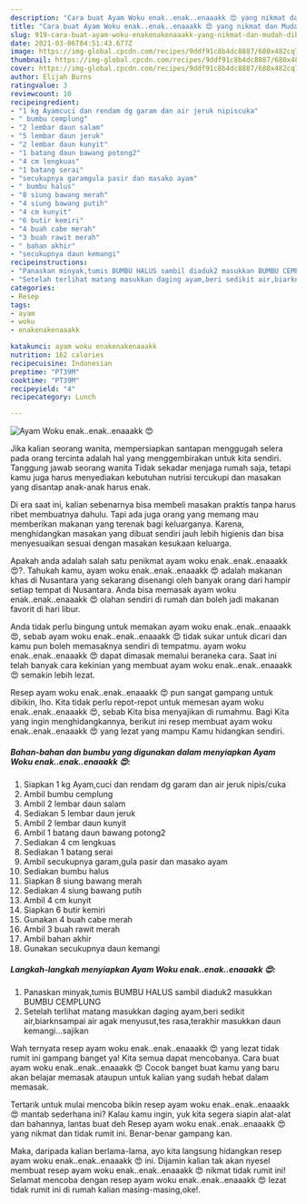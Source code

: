 ```yaml
---
description: "Cara buat Ayam Woku enak..enak..enaaakk 😍 yang nikmat dan Mudah Dibuat"
title: "Cara buat Ayam Woku enak..enak..enaaakk 😍 yang nikmat dan Mudah Dibuat"
slug: 919-cara-buat-ayam-woku-enakenakenaaakk-yang-nikmat-dan-mudah-dibuat
date: 2021-03-06T04:51:43.677Z
image: https://img-global.cpcdn.com/recipes/9ddf91c8b4dc8887/680x482cq70/ayam-woku-enakenakenaaakk-😍-foto-resep-utama.jpg
thumbnail: https://img-global.cpcdn.com/recipes/9ddf91c8b4dc8887/680x482cq70/ayam-woku-enakenakenaaakk-😍-foto-resep-utama.jpg
cover: https://img-global.cpcdn.com/recipes/9ddf91c8b4dc8887/680x482cq70/ayam-woku-enakenakenaaakk-😍-foto-resep-utama.jpg
author: Elijah Burns
ratingvalue: 3
reviewcount: 10
recipeingredient:
- "1 kg Ayamcuci dan rendam dg garam dan air jeruk nipiscuka"
- " bumbu cemplung"
- "2 lembar daun salam"
- "5 lembar daun jeruk"
- "2 lembar daun kunyit"
- "1 batang daun bawang potong2"
- "4 cm lengkuas"
- "1 batang serai"
- "secukupnya garamgula pasir dan masako ayam"
- " bumbu halus"
- "8 siung bawang merah"
- "4 siung bawang putih"
- "4 cm kunyit"
- "6 butir kemiri"
- "4 buah cabe merah"
- "3 buah rawit merah"
- " bahan akhir"
- "secukupnya daun kemangi"
recipeinstructions:
- "Panaskan minyak,tumis BUMBU HALUS sambil diaduk2 masukkan BUMBU CEMPLUNG"
- "Setelah terlihat matang masukkan daging ayam,beri sedikit air,biarknsampai air agak menyusut,tes rasa,terakhir masukkan daun kemangi...sajikan"
categories:
- Resep
tags:
- ayam
- woku
- enakenakenaaakk

katakunci: ayam woku enakenakenaaakk 
nutrition: 162 calories
recipecuisine: Indonesian
preptime: "PT39M"
cooktime: "PT39M"
recipeyield: "4"
recipecategory: Lunch

---
```



![Ayam Woku enak..enak..enaaakk 😍](https://img-global.cpcdn.com/recipes/9ddf91c8b4dc8887/680x482cq70/ayam-woku-enakenakenaaakk-😍-foto-resep-utama.jpg)

Jika kalian seorang wanita, mempersiapkan santapan menggugah selera pada orang tercinta adalah hal yang menggembirakan untuk kita sendiri. Tanggung jawab seorang  wanita Tidak sekadar menjaga rumah saja, tetapi kamu juga harus menyediakan kebutuhan nutrisi tercukupi dan masakan yang disantap anak-anak harus enak.

Di era  saat ini, kalian sebenarnya bisa membeli masakan praktis tanpa harus ribet membuatnya dahulu. Tapi ada juga orang yang memang mau memberikan makanan yang terenak bagi keluarganya. Karena, menghidangkan masakan yang dibuat sendiri jauh lebih higienis dan bisa menyesuaikan sesuai dengan masakan kesukaan keluarga. 



Apakah anda adalah salah satu penikmat ayam woku enak..enak..enaaakk 😍?. Tahukah kamu, ayam woku enak..enak..enaaakk 😍 adalah makanan khas di Nusantara yang sekarang disenangi oleh banyak orang dari hampir setiap tempat di Nusantara. Anda bisa memasak ayam woku enak..enak..enaaakk 😍 olahan sendiri di rumah dan boleh jadi makanan favorit di hari libur.

Anda tidak perlu bingung untuk memakan ayam woku enak..enak..enaaakk 😍, sebab ayam woku enak..enak..enaaakk 😍 tidak sukar untuk dicari dan kamu pun boleh memasaknya sendiri di tempatmu. ayam woku enak..enak..enaaakk 😍 dapat dimasak memalui beraneka cara. Saat ini telah banyak cara kekinian yang membuat ayam woku enak..enak..enaaakk 😍 semakin lebih lezat.

Resep ayam woku enak..enak..enaaakk 😍 pun sangat gampang untuk dibikin, lho. Kita tidak perlu repot-repot untuk memesan ayam woku enak..enak..enaaakk 😍, sebab Kita bisa menyajikan di rumahmu. Bagi Kita yang ingin menghidangkannya, berikut ini resep membuat ayam woku enak..enak..enaaakk 😍 yang lezat yang mampu Kamu hidangkan sendiri.

<!--inarticleads1-->

##### Bahan-bahan dan bumbu yang digunakan dalam menyiapkan Ayam Woku enak..enak..enaaakk 😍:

1. Siapkan 1 kg Ayam,cuci dan rendam dg garam dan air jeruk nipis/cuka
1. Ambil  bumbu cemplung
1. Ambil 2 lembar daun salam
1. Sediakan 5 lembar daun jeruk
1. Ambil 2 lembar daun kunyit
1. Ambil 1 batang daun bawang potong2
1. Sediakan 4 cm lengkuas
1. Sediakan 1 batang serai
1. Ambil secukupnya garam,gula pasir dan masako ayam
1. Sediakan  bumbu halus
1. Siapkan 8 siung bawang merah
1. Sediakan 4 siung bawang putih
1. Ambil 4 cm kunyit
1. Siapkan 6 butir kemiri
1. Gunakan 4 buah cabe merah
1. Ambil 3 buah rawit merah
1. Ambil  bahan akhir
1. Gunakan secukupnya daun kemangi




<!--inarticleads2-->

##### Langkah-langkah menyiapkan Ayam Woku enak..enak..enaaakk 😍:

1. Panaskan minyak,tumis BUMBU HALUS sambil diaduk2 masukkan BUMBU CEMPLUNG
1. Setelah terlihat matang masukkan daging ayam,beri sedikit air,biarknsampai air agak menyusut,tes rasa,terakhir masukkan daun kemangi...sajikan




Wah ternyata resep ayam woku enak..enak..enaaakk 😍 yang lezat tidak rumit ini gampang banget ya! Kita semua dapat mencobanya. Cara buat ayam woku enak..enak..enaaakk 😍 Cocok banget buat kamu yang baru akan belajar memasak ataupun untuk kalian yang sudah hebat dalam memasak.

Tertarik untuk mulai mencoba bikin resep ayam woku enak..enak..enaaakk 😍 mantab sederhana ini? Kalau kamu ingin, yuk kita segera siapin alat-alat dan bahannya, lantas buat deh Resep ayam woku enak..enak..enaaakk 😍 yang nikmat dan tidak rumit ini. Benar-benar gampang kan. 

Maka, daripada kalian berlama-lama, ayo kita langsung hidangkan resep ayam woku enak..enak..enaaakk 😍 ini. Dijamin kalian tak akan nyesel membuat resep ayam woku enak..enak..enaaakk 😍 nikmat tidak rumit ini! Selamat mencoba dengan resep ayam woku enak..enak..enaaakk 😍 lezat tidak rumit ini di rumah kalian masing-masing,oke!.

